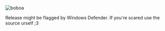 

![boboa](https://github.com/rVocconitto/OsuBoobaDestoryer/assets/133379410/6f80d4b3-d522-48a0-a6f8-efd60370266e)



Release might be flagged by Windows Defender.
If you're scared use the source urself ;3
